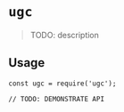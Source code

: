 # `ugc`

> TODO: description

## Usage

```
const ugc = require('ugc');

// TODO: DEMONSTRATE API
```
